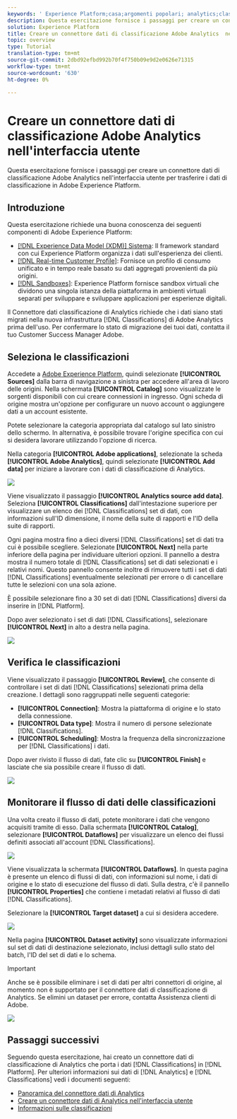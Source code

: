 ```yaml
---
keywords: ' Experience Platform;casa;argomenti popolari; analytics;classificazioni'
description: Questa esercitazione fornisce i passaggi per creare un connettore dati di classificazione Adobe Analytics  nell'interfaccia utente per trasferire i dati di classificazione in Adobe Experience Platform.
solution: Experience Platform
title: Creare un connettore dati di classificazione Adobe Analytics  nell'interfaccia utente
topic: overview
type: Tutorial
translation-type: tm+mt
source-git-commit: 2dbd92efbd992b70f4f750b09e9d2e0626e71315
workflow-type: tm+mt
source-wordcount: '630'
ht-degree: 0%

---
```



# Creare un connettore dati di classificazione Adobe Analytics  nell&#39;interfaccia utente

Questa esercitazione fornisce i passaggi per creare un connettore dati di classificazione Adobe Analytics  nell&#39;interfaccia utente per trasferire i dati di classificazione in Adobe Experience Platform.

## Introduzione

Questa esercitazione richiede una buona conoscenza dei seguenti componenti di Adobe Experience Platform:

* [[!DNL Experience Data Model (XDM)] Sistema](../../../../../xdm/home.md): Il framework standard con cui  Experience Platform organizza i dati sull&#39;esperienza dei clienti.
* [[!DNL Real-time Customer Profile]](../../../../../profile/home.md): Fornisce un profilo di consumo unificato e in tempo reale basato su dati aggregati provenienti da più origini.
* [[!DNL Sandboxes]](../../../../../sandboxes/home.md):  Experience Platform fornisce sandbox virtuali che dividono una singola istanza della piattaforma in ambienti virtuali separati per sviluppare e sviluppare applicazioni per esperienze digitali.

Il Connettore dati classificazione di Analytics richiede che i dati siano stati migrati nella nuova infrastruttura [!DNL Classifications] di  Adobe Analytics prima dell&#39;uso. Per confermare lo stato di migrazione dei tuoi dati, contatta il tuo Customer Success Manager  Adobe.

## Seleziona le classificazioni

Accedete a [Adobe Experience Platform](https://platform.adobe.com), quindi selezionate **[!UICONTROL Sources]** dalla barra di navigazione a sinistra per accedere all&#39;area di lavoro delle origini. Nella schermata **[!UICONTROL Catalog]** sono visualizzate le sorgenti disponibili con cui creare connessioni in ingresso. Ogni scheda di origine mostra un&#39;opzione per configurare un nuovo account o aggiungere dati a un account esistente.

Potete selezionare la categoria appropriata dal catalogo sul lato sinistro dello schermo. In alternativa, è possibile trovare l&#39;origine specifica con cui si desidera lavorare utilizzando l&#39;opzione di ricerca.

Nella categoria **[!UICONTROL Adobe applications]**, selezionate la scheda **[!UICONTROL Adobe Analytics]**, quindi selezionate **[!UICONTROL Add data]** per iniziare a lavorare con i dati di classificazione di Analytics.

![](../../../../images/tutorials/create/classifications/catalog.png)

Viene visualizzato il passaggio **[!UICONTROL Analytics source add data]**. Seleziona **[!UICONTROL Classifications]** dall&#39;intestazione superiore per visualizzare un elenco dei [!DNL Classifications] set di dati, con informazioni sull&#39;ID dimensione, il nome della suite di rapporti e l&#39;ID della suite di rapporti.

Ogni pagina mostra fino a dieci diversi [!DNL Classifications] set di dati tra cui è possibile scegliere. Selezionate **[!UICONTROL Next]** nella parte inferiore della pagina per individuare ulteriori opzioni. Il pannello a destra mostra il numero totale di [!DNL Classifications] set di dati selezionati e i relativi nomi. Questo pannello consente inoltre di rimuovere tutti i set di dati [!DNL Classifications] eventualmente selezionati per errore o di cancellare tutte le selezioni con una sola azione.

È possibile selezionare fino a 30 set di dati [!DNL Classifications] diversi da inserire in [!DNL Platform].

Dopo aver selezionato i set di dati [!DNL Classifications], selezionare **[!UICONTROL Next]** in alto a destra nella pagina.

![](../../../../images/tutorials/create/classifications/add-data.png)

## Verifica le classificazioni

Viene visualizzato il passaggio **[!UICONTROL Review]**, che consente di controllare i set di dati [!DNL Classifications] selezionati prima della creazione. I dettagli sono raggruppati nelle seguenti categorie:

* **[!UICONTROL Connection]**: Mostra la piattaforma di origine e lo stato della connessione.
* **[!UICONTROL Data type]**: Mostra il numero di persone selezionate  [!DNL Classifications].
* **[!UICONTROL Scheduling]**: Mostra la frequenza della sincronizzazione per  [!DNL Classifications] i dati.

Dopo aver rivisto il flusso di dati, fate clic su **[!UICONTROL Finish]** e lasciate che sia possibile creare il flusso di dati.

![](../../../../images/tutorials/create/classifications/review.png)

## Monitorare il flusso di dati delle classificazioni

Una volta creato il flusso di dati, potete monitorare i dati che vengono acquisiti tramite di esso. Dalla schermata **[!UICONTROL Catalog]**, selezionare **[!UICONTROL Dataflows]** per visualizzare un elenco dei flussi definiti associati all&#39;account [!DNL Classifications].

![](../../../../images/tutorials/create/classifications/dataflows.png)

Viene visualizzata la schermata **[!UICONTROL Dataflows]**. In questa pagina è presente un elenco di flussi di dati, con informazioni sul nome, i dati di origine e lo stato di esecuzione del flusso di dati. Sulla destra, c&#39;è il pannello **[!UICONTROL Properties]** che contiene i metadati relativi al flusso di dati [!DNL Classifications].

Selezionare la **[!UICONTROL Target dataset]** a cui si desidera accedere.

![](../../../../images/tutorials/create/classifications/list-of-dataflows.png)

Nella pagina **[!UICONTROL Dataset activity]** sono visualizzate informazioni sul set di dati di destinazione selezionato, inclusi dettagli sullo stato del batch, l&#39;ID del set di dati e lo schema.

>[!IMPORTANT]
>
>Anche se è possibile eliminare i set di dati per altri connettori di origine, al momento non è supportato per il connettore dati di classificazione di Analytics. Se elimini un dataset per errore, contatta  Assistenza clienti di Adobe.

![](../../../../images/tutorials/create/classifications/dataset.png)


## Passaggi successivi

Seguendo questa esercitazione, hai creato un connettore dati di classificazione di Analytics che porta i dati [!DNL Classifications] in [!DNL Platform]. Per ulteriori informazioni sui dati di [!DNL Analytics] e [!DNL Classifications] vedi i documenti seguenti:

* [Panoramica del connettore dati di Analytics](../../../../connectors/adobe-applications/analytics.md)
* [Creare un connettore dati di Analytics nell&#39;interfaccia utente](./analytics.md)
* [Informazioni sulle classificazioni](https://experienceleague.adobe.com/docs/analytics/components/classifications/c-classifications.html)